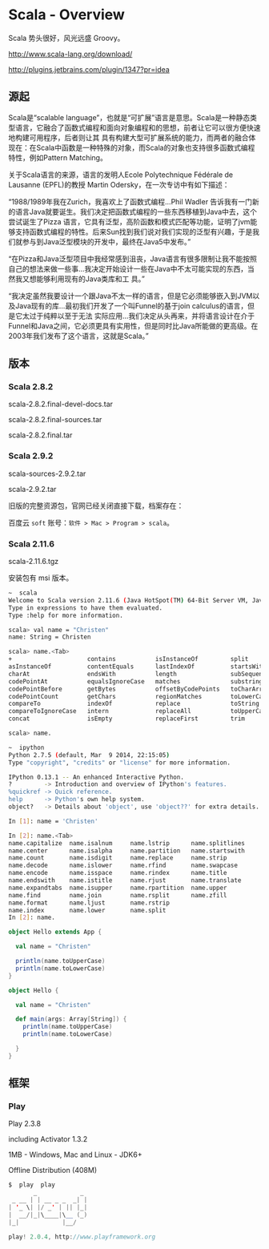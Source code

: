 # Scala - Overview

Scala 势头很好，风光远盛 Groovy。

http://www.scala-lang.org/download/ <sup><i class="fa fa-external-link fa-fw"></i></sup>

http://plugins.jetbrains.com/plugin/1347?pr=idea <sup><i class="fa fa-external-link fa-fw"></i></sup>

## 源起

Scala是“scalable language”，也就是“可扩展”语言是意思。Scala是一种静态类型语言，它融合了函数式编程和面向对象编程和的思想，前者让它可以很方便快速地构建可用程序，后者则让其
具有构建大型可扩展系统的能力，而两者的融合体现在：在Scala中函数是一种特殊的对象，而Scala的对象也支持很多函数式编程特性，例如Pattern Matching。

关于Scala语言的来源，语言的发明人Ecole Polytechnique Fédérale de Lausanne (EPFL)的教授 Martin Odersky，在一次专访中有如下描述：

“1988/1989年我在Zurich，我喜欢上了函数式编程...Phil Wadler 告诉我有一门新的语言Java就要诞生。我们决定把函数式编程的一些东西移植到Java中去，这个尝试诞生了Pizza
语言，它具有泛型，高阶函数和模式匹配等功能，证明了jvm能够支持函数式编程的特性。后来Sun找到我们说对我们实现的泛型有兴趣，于是我们就参与到Java泛型模块的开发中，最终在Java5中发布。”

“在Pizza和Java泛型项目中我经常感到沮丧，Java语言有很多限制让我不能按照自己的想法来做一些事...我决定开始设计一些在Java中不太可能实现的东西，当然我又想能够利用现有的Java类库和工
具。”

“我决定虽然我要设计一个跟Java不太一样的语言，但是它必须能够嵌入到JVM以及Java现有的库...最初我们开发了一个叫Funnel的基于join calculus的语言，但是它太过于纯粹以至于无法
实际应用...我们决定从头再来，并将语言设计在介于Funnel和Java之间，它必须更具有实用性，但是同时比Java所能做的更高级。在2003年我们发布了这个语言，这就是Scala。”

## 版本

### Scala 2.8.2

scala-2.8.2.final-devel-docs.tar

scala-2.8.2.final-sources.tar

scala-2.8.2.final.tar

### Scala 2.9.2

scala-sources-2.9.2.tar

scala-2.9.2.tar

旧版的完整资源包，官网已经关闭直接下载，档案存在：

百度云 <i class="fa fa-cloud"></i> ```soft``` 账号：```软件 > Mac > Program > scala```。

### Scala 2.11.6

scala-2.11.6.tgz

安装包有 msi 版本。

```bash
~  scala
Welcome to Scala version 2.11.6 (Java HotSpot(TM) 64-Bit Server VM, Java 1.7.0_17).
Type in expressions to have them evaluated.
Type :help for more information.

scala> val name = "Christen"
name: String = Christen

scala> name.<Tab>
+                     contains           isInstanceOf         split
asInstanceOf          contentEquals      lastIndexOf          startsWith
charAt                endsWith           length               subSequence
codePointAt           equalsIgnoreCase   matches              substring
codePointBefore       getBytes           offsetByCodePoints   toCharArray
codePointCount        getChars           regionMatches        toLowerCase
compareTo             indexOf            replace              toString
compareToIgnoreCase   intern             replaceAll           toUpperCase
concat                isEmpty            replaceFirst         trim

scala> name.
```

```bash
~  ipython
Python 2.7.5 (default, Mar  9 2014, 22:15:05)
Type "copyright", "credits" or "license" for more information.

IPython 0.13.1 -- An enhanced Interactive Python.
?         -> Introduction and overview of IPython's features.
%quickref -> Quick reference.
help      -> Python's own help system.
object?   -> Details about 'object', use 'object??' for extra details.

In [1]: name = 'Christen'

In [2]: name.<Tab>
name.capitalize  name.isalnum     name.lstrip      name.splitlines
name.center      name.isalpha     name.partition   name.startswith
name.count       name.isdigit     name.replace     name.strip
name.decode      name.islower     name.rfind       name.swapcase
name.encode      name.isspace     name.rindex      name.title
name.endswith    name.istitle     name.rjust       name.translate
name.expandtabs  name.isupper     name.rpartition  name.upper
name.find        name.join        name.rsplit      name.zfill
name.format      name.ljust       name.rstrip
name.index       name.lower       name.split
In [2]: name.
```

```scala
object Hello extends App {

  val name = "Christen"

  println(name.toUpperCase)
  println(name.toLowerCase)
}
```

```scala
object Hello {

  val name = "Christen"

  def main(args: Array[String]) {
    println(name.toUpperCase)
    println(name.toLowerCase)

  }
}
```

## 框架

### Play

Play 2.3.8

including Activator 1.3.2

1MB - Windows, Mac and Linux - JDK6+

Offline Distribution (408M)

```java
$  play  play
       _            _
 _ __ | | __ _ _  _| |
| '_ \| |/ _' | || |_|
|  __/|_|\____|\__ (_)
|_|            |__/

play! 2.0.4, http://www.playframework.org
```

